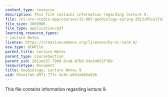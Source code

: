 ```yaml
---
content_type: resource
description: This file contains information regarding lecture 9.
file: /ol-ocw-studio-app/courses/12-007-geobiology-spring-2013/05ce17a5d97177fc3c8ce653a045e92b_MIT12_007S13_Lec9.pdf
file_size: 2669906
file_type: application/pdf
learning_resource_types:
- Lecture Notes
license: https://creativecommons.org/licenses/by-nc-sa/4.0/
ocw_type: OCWFile
parent_title: Lecture Notes
parent_type: CourseSection
parent_uid: 2b12ee57-7998-8ca8-87b9-54a54652f78b
resourcetype: Document
title: Geobiology, Lecture Notes 9
uid: 05ce17a5-d971-77fc-3c8c-e653a045e92b
---
```

This file contains information regarding lecture 9.